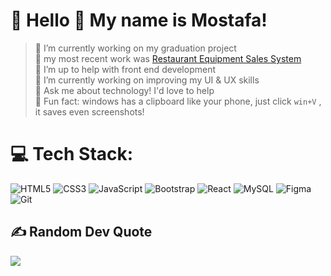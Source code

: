 # 💫 Hello 👋 My name is Mostafa!
> 🔭 I’m currently working on my graduation project<br>
🏪 my most recent work was [Restaurant Equipment Sales System](https://github.com/Graduation-project2024)<br>
🤝 I’m up to help with front end development<br>
🌱 I’m currently working on improving my UI & UX skills<br>
💬 Ask me about technology! I'd love to help<br>
👀 Fun fact: windows has a clipboard like your phone, just click `win+V` , it saves even screenshots!

# 💻 Tech Stack:
![HTML5](https://img.shields.io/badge/html5-%23E34F26.svg?style=flat&logo=html5&logoColor=white)
![CSS3](https://img.shields.io/badge/css3-%231572B6.svg?style=flat&logo=css3&logoColor=white)
![JavaScript](https://img.shields.io/badge/javascript-%23323330.svg?style=flat&logo=javascript&logoColor=%23F7DF1E)
![Bootstrap](https://img.shields.io/badge/bootstrap-%238511FA.svg?style=flat&logo=bootstrap&logoColor=white)
![React](https://img.shields.io/badge/react-%2320232a.svg?style=flat&logo=react&logoColor=%2361DAFB)
![MySQL](https://img.shields.io/badge/mysql-4479A1.svg?style=flat&logo=mysql&logoColor=white)
![Figma](https://img.shields.io/badge/figma-%23F24E1E.svg?style=flat&logo=figma&logoColor=white)
![Git](https://img.shields.io/badge/git-%23F05033.svg?style=flat&logo=git&logoColor=white)

## ✍️ Random Dev Quote
[![](https://quotes-github-readme.vercel.app/api?type=horizontal&theme=gruvbox)](https://github.com/piyushsuthar/github-readme-quotes)

